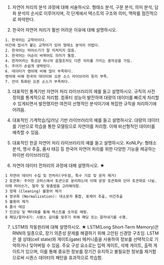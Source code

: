 1. 자연어 처리의 분석 과정에 대해 서술하시오.
형태소 분석, 구문 분석, 의미 분석, 담화 분석의 순서로 이루어지며, 각 단계에서 텍스트의 구조와 의미, 맥락를 점진적으로 파악한다.

2. 한국어 자연어 처리가 훨씬 어려운 이유에 대해 설명하시오.
```
1. 한국어는 교착어이다.
어간에 접사가 붙는 교착어가 있어 형태소 분석이 어렵다.
2. 한국어는 띄어쓰기가 잘 지켜지지 않음.
3. 한국어는 어순이 바뀌어도 의미가 통함.
4. 한자어라는 특성상 하나의 음절조차도 다른 의미를 가지는 중의성을 가짐.
5. 주어가 손쉽게 생략된다.
6. 데이터가 영어에 비해 많이 부족하다.
영어에 비해 한국어 데이터와 오픈 소스 라이브러리 등이 부족.
7. 언어 특화된 오픈 소스가 부족하다.
```

3. 대표적인 통계기반 자연어 처리 라이브러리의 예를 들고 설명하시오.
규칙의 사전 정의를 통계적으로 처리함.
컴퓨터 성능이 발전하여 대량의 데이터를 빠르게 처리할 수 있게되면서 발전했지만 여전히 선형적인 분석이기에 복잡한 규칙을 처리하기에 어려움.

4. 대표적인 기계학습/딥러닝 기반 라이브러리의 예를 들고 설명하시오.
대량의 데이터를 기반으로 학습을 통한 모델링으로 자연어를 처리함. 이때 비선형적인 데이터를 예측할 수 있음.

5. 대표적인 한글 자연어 처리 라이브러리의 예를 들고 설명하시오.
KoNLPy: 형태소분석, 명사 추출, 품사 태깅 등 한국어 자연어 처리를 위한 다양한 기능을 제공하는 파이썬 라이브러리임.

6. 자연어 데이터 전처리의 과정에 대해 설명하시오. ★
```
1 자연어 데이터 수집 및 전처리(구두점, 특수 기호 및 문자 제거)
2 토큰화: 주어진 코퍼스에서 토큰으로 분리하는데 이때 문장 토큰화와 단어 토큰화로 나뉨. 이때 띄어쓰기, 철자 및 맞춤법을 고려해야함.
3 정제 (Cleaning) 불용어 제거
4 정규화 (Normalization): 대소문자 통합, 표제어 추출, 어간추출
5 불용어 제거
6 품사 태깅
7 인코딩 및 벡터화를 통해 텍스트를 숫자로 매핑.
8 패딩/잘라내기: 시퀀스 길이를 맞추기 위해 패딩 또는 잘라내기를 수행.
```

7. LSTM의 작동원리에 대해 설명하시오. ★
LSTM(Long Short-Term Memory)은 RNN의 일종으로, 장기 의존성 문제를 해결하기 위해 고안된 신경망 구조임. LSTM은 셀 상태(cell state)와 게이트(gate) 메커니즘을 사용하여 정보를 선택적으로 기억하거나 잊어버릴 수 있음. 주요 구성 요소로는 입력 게이트, 삭제 게이트, 출력 게이트가 있으며, 이를 통해 중요한 정보를 장기간 유지하고 불필요한 정보를 제거함으로써 시퀀스 데이터의 패턴을 효과적으로 학습함.